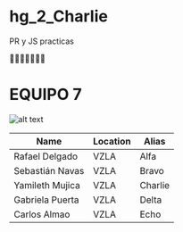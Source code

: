 # hg_2_Charlie

PR y JS practicas

🚀🚀🚀🚀🚀🚀🚀

# EQUIPO 7

![alt text](https://www.adivinario.com/images/seven.jpg "EQ")

| Name | Location | Alias
| ----------- | ----------- |------  |
| Rafael Delgado | VZLA | Alfa
| Sebastián Navas | VZLA | Bravo
| Yamileth Mujica | VZLA | Charlie
| Gabriela Puerta | VZLA | Delta
| Carlos Almao | VZLA | Echo

